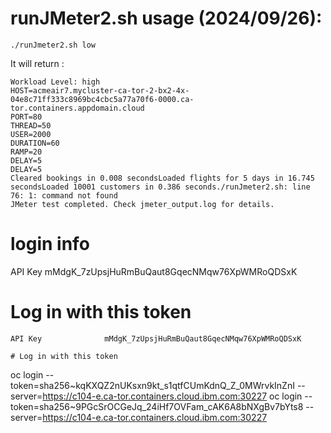 # runJMeter2.sh usage (2024/09/26):

```
./runJmeter2.sh low
```

It will return :
```
Workload Level: high
HOST=acmeair7.mycluster-ca-tor-2-bx2-4x-04e8c71ff333c8969bc4cbc5a77a70f6-0000.ca-tor.containers.appdomain.cloud
PORT=80
THREAD=50
USER=2000
DURATION=60
RAMP=20
DELAY=5
DELAY=5
Cleared bookings in 0.008 secondsLoaded flights for 5 days in 16.745 secondsLoaded 10001 customers in 0.386 seconds./runJmeter2.sh: line 76: 1: command not found
JMeter test completed. Check jmeter_output.log for details.
```


# login info
API Key              mMdgK_7zUpsjHuRmBuQaut8GqecNMqw76XpWMRoQDSxK

# Log in with this token
```
API Key              mMdgK_7zUpsjHuRmBuQaut8GqecNMqw76XpWMRoQDSxK

# Log in with this token
```
oc login --token=sha256~kqKXQZ2nUKsxn9kt_s1qtfCUmKdnQ_Z_0MWrvkInZnI --server=https://c104-e.ca-tor.containers.cloud.ibm.com:30227
oc login --token=sha256~9PGcSrOCGeJq_24iHf7OVFam_cAK6A8bNXgBv7bYts8 --server=https://c104-e.ca-tor.containers.cloud.ibm.com:30227


```